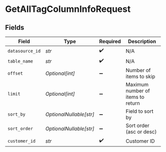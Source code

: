 # GetAllTagColumnInfoRequest


## Fields

| Field                             | Type                              | Required                          | Description                       |
| --------------------------------- | --------------------------------- | --------------------------------- | --------------------------------- |
| `datasource_id`                   | *str*                             | :heavy_check_mark:                | N/A                               |
| `table_name`                      | *str*                             | :heavy_check_mark:                | N/A                               |
| `offset`                          | *Optional[int]*                   | :heavy_minus_sign:                | Number of items to skip           |
| `limit`                           | *Optional[int]*                   | :heavy_minus_sign:                | Maximum number of items to return |
| `sort_by`                         | *OptionalNullable[str]*           | :heavy_minus_sign:                | Field to sort by                  |
| `sort_order`                      | *OptionalNullable[str]*           | :heavy_minus_sign:                | Sort order (asc or desc)          |
| `customer_id`                     | *str*                             | :heavy_check_mark:                | Customer ID                       |